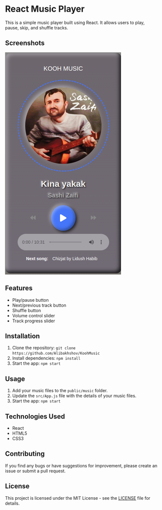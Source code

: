 # React Music Player

This is a simple music player built using React. It allows users to play, pause, skip, and shuffle tracks. 

## Screenshots

<img src="public/images/demo1.png" alt="demo1">

## Features

- Play/pause button
- Next/previous track button
- Shuffle button
- Volume control slider
- Track progress slider

## Installation

1. Clone the repository: `git clone https://github.com/Alibakhshov/KoohMusic`
2. Install dependencies: `npm install`
3. Start the app: `npm start`

## Usage

1. Add your music files to the `public/music` folder.
2. Update the `src/App.js` file with the details of your music files.
3. Start the app: `npm start`

## Technologies Used

- React
- HTML5
- CSS3

## Contributing

If you find any bugs or have suggestions for improvement, please create an issue or submit a pull request.

## License

This project is licensed under the MIT License - see the [LICENSE](LICENSE) file for details.
